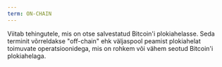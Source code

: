 ```yaml
---
term: ON-CHAIN
---
```


Viitab tehingutele, mis on otse salvestatud Bitcoin'i plokiahelasse. Seda terminit võrreldakse "off-chain" ehk väljaspool peamist plokiahelat toimuvate operatsioonidega, mis on rohkem või vähem seotud Bitcoin'i plokiahelaga.